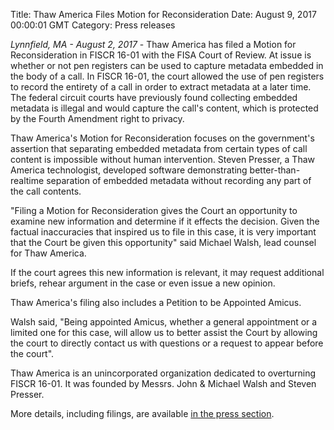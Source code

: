Title: Thaw America Files Motion for Reconsideration
Date: August 9, 2017 00:00:01 GMT
Category: Press releases

*Lynnfield, MA - August 2, 2017* - Thaw America has filed a Motion for Reconsideration in FISCR 16-01 with the FISA Court of Review.  At issue is whether or not pen registers can be used to capture metadata embedded in the body of a call. In FISCR 16-01, the court allowed the use of pen registers to record the entirety of a call in order to extract metadata at a later time. The federal circuit courts have previously found collecting embedded metadata is illegal and would capture the call's content, which is protected by the Fourth Amendment right to privacy.

Thaw America's Motion for Reconsideration focuses on the government's assertion that separating embedded metadata from certain types of call content is impossible without human intervention.  Steven Presser, a Thaw America technologist, developed software demonstrating better-than-realtime separation of embedded metadata without recording any part of the call contents.

"Filing a Motion for Reconsideration gives the Court an opportunity to examine new information and determine if it effects the decision.  Given the factual inaccuracies that inspired us to file in this case, it is very important that the Court be given this opportunity" said Michael Walsh, lead counsel for Thaw America.

If the court agrees this new information is relevant, it may request additional briefs, rehear argument in the case or even issue a new opinion.

Thaw America's filing also includes a Petition to be Appointed Amicus.

Walsh said, "Being appointed Amicus, whether a general appointment or a limited one for this case, will allow us to better assist the Court by allowing the court to directly contact us with questions or a request to appear before the court".

Thaw America is an unincorporated organization dedicated to overturning FISCR 16-01. It was founded by Messrs. John & Michael Walsh and Steven Presser.

More details, including filings, are available [in the press section](/press/2017-08-09/).

###
